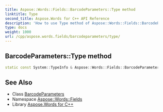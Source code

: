 ```yaml
---
title: Aspose::Words::Fields::BarcodeParameters::Type method
linktitle: Type
second_title: Aspose.Words for C++ API Reference
description: 'How to use Type method of Aspose::Words::Fields::BarcodeParameters class in C++.'
type: docs
weight: 1000
url: /cpp/aspose.words.fields/barcodeparameters/type/
---
```

## BarcodeParameters::Type method




```cpp
static const System::TypeInfo & Aspose::Words::Fields::BarcodeParameters::Type()
```

## See Also

* Class [BarcodeParameters](../)
* Namespace [Aspose::Words::Fields](../../)
* Library [Aspose.Words for C++](../../../)
